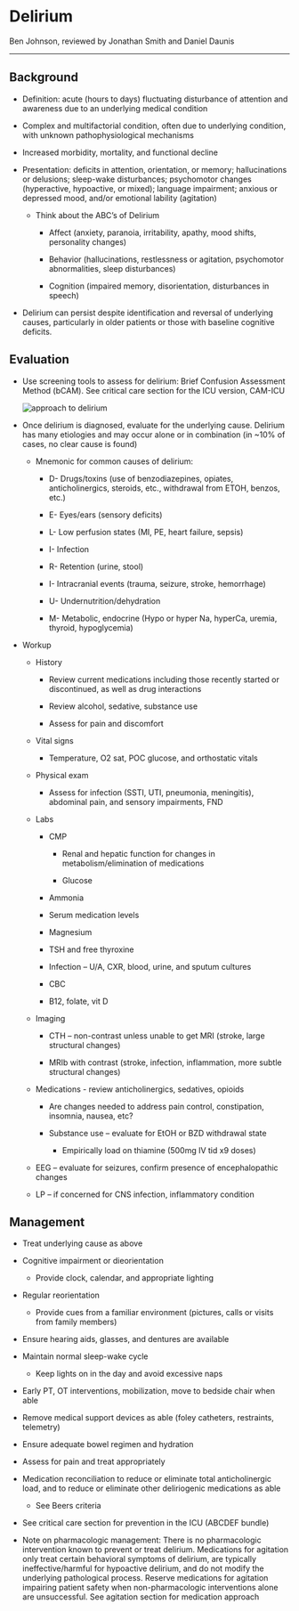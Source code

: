 # Delirium 

Ben Johnson, reviewed by Jonathan Smith and Daniel Daunis

---

## Background

- Definition: acute (hours to days) fluctuating disturbance of attention and awareness due to an underlying medical condition

- Complex and multifactorial condition, often due to underlying condition, with unknown pathophysiological mechanisms
  
- Increased morbidity, mortality, and functional decline

- Presentation: deficits in attention, orientation, or memory; hallucinations or delusions; sleep-wake disturbances; psychomotor changes (hyperactive, hypoactive, or mixed); language impairment; anxious or depressed mood, and/or emotional lability (agitation)

    - Think about the ABC’s of Delirium

        - Affect (anxiety, paranoia, irritability, apathy, mood shifts, personality changes)

        - Behavior (hallucinations, restlessness or agitation, psychomotor abnormalities, sleep disturbances)

        - Cognition (impaired memory, disorientation, disturbances in speech)

- Delirium can persist despite identification and reversal of underlying causes, particularly in older patients or those with baseline cognitive deficits.

## Evaluation

- Use screening tools to assess for delirium: Brief Confusion Assessment Method (bCAM). See critical care section for the ICU version, CAM-ICU

   ![approach to delirium](../images/image28.png)

- Once delirium is diagnosed, evaluate for the underlying cause.
    Delirium has many etiologies and may occur alone or in combination
    (in \~10% of cases, no clear cause is found)

    - Mnemonic for common causes of delirium:

        - D- Drugs/toxins (use of benzodiazepines, opiates,
            anticholinergics, steroids, etc., withdrawal from ETOH, benzos,
            etc.)

        - E- Eyes/ears (sensory deficits)

        - L- Low perfusion states (MI, PE, heart failure, sepsis)

        - I- Infection

        - R- Retention (urine, stool)

        - I- Intracranial events (trauma, seizure, stroke, hemorrhage)

        - U- Undernutrition/dehydration

        - M- Metabolic, endocrine (Hypo or hyper Na, hyperCa, uremia,
            thyroid, hypoglycemia)

- Workup
  
    - History

        - Review current medications including those recently started or discontinued, as well as drug interactions

        - Review alcohol, sedative, substance use

        - Assess for pain and discomfort

    - Vital signs

        - Temperature, O2 sat, POC glucose, and orthostatic vitals

    - Physical exam

        - Assess for infection (SSTI, UTI, pneumonia, meningitis), abdominal pain, and sensory impairments, FND 

    - Labs

        - CMP 

            - Renal and hepatic function for changes in metabolism/elimination of medications

            - Glucose
             
        - Ammonia

        - Serum medication levels

        - Magnesium 

        - TSH and free thyroxine 

        - Infection – U/A, CXR, blood, urine, and sputum cultures 

        - CBC

        - B12, folate, vit D

    - Imaging

        - CTH – non-contrast unless unable to get MRI (stroke, large structural changes)

        - MRIb with contrast (stroke, infection, inflammation, more subtle structural changes)

    - Medications - review anticholinergics, sedatives, opioids 

        - Are changes needed to address pain control, constipation, insomnia, nausea, etc?

        - Substance use – evaluate for EtOH or BZD withdrawal state

            - Empirically load on thiamine (500mg IV tid x9 doses)

    - EEG – evaluate for seizures, confirm presence of encephalopathic changes 

    - LP – if concerned for CNS infection, inflammatory condition 

## Management

- Treat underlying cause as above

- Cognitive impairment or dieorientation

    - Provide clock, calendar, and appropriate lighting

- Regular reorientation

    - Provide cues from a familiar environment (pictures, calls or visits from family members)

- Ensure hearing aids, glasses, and dentures are available

- Maintain normal sleep-wake cycle

    - Keep lights on in the day and avoid excessive naps

- Early PT, OT interventions, mobilization, move to bedside chair when able

- Remove medical support devices as able (foley catheters, restraints, telemetry)

- Ensure adequate bowel regimen and hydration

- Assess for pain and treat appropriately

- Medication reconciliation to reduce or eliminate total anticholinergic load, and to reduce or eliminate other deliriogenic medications as able

    - See Beers criteria

- See critical care section for prevention in the ICU (ABCDEF bundle)

- Note on pharmacologic management: There is no pharmacologic intervention known to prevent or treat delirium. Medications for agitation only treat certain behavioral symptoms of delirium, are typically ineffective/harmful for hypoactive delirium, and do not modify the underlying pathological process. Reserve medications for agitation impairing patient safety when non-pharmacologic interventions alone are unsuccessful. See agitation section for medication approach
